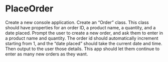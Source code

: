 # PlaceOrder
Create a new console application. Create an “Order” class. This class should have properties for an order ID, a product name, a quantity, and a date placed. Prompt the user to create a new order, and ask them to enter in a product name and quantity. The order id should automatically increment starting from 1, and the “date placed” should take the current date and time. Then output to the user those details. This app should let them continue to enter as many new orders as they want. 
